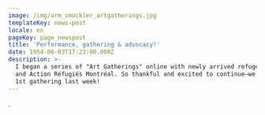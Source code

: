 ```yaml
---
image: /img/arm_vmockler_artgatherings.jpg
templateKey: news-post
locale: en
pageKey: page_newspost
title: 'Performance, gathering & advocacy!'
date: 1954-06-03T17:23:00.000Z
description: >-
  I began a series of "Art Gatherings" online with newly arrived refugeed women
  and Action Réfugiés Montréal. So thankful and excited to continue—we had our
  1st gathering last week!
---
```

.
